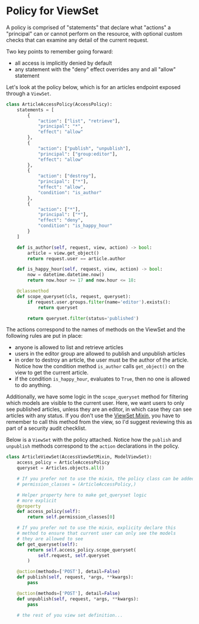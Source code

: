 # Policy for ViewSet

A policy is comprised of "statements" that declare what "actions" a "principal" can or cannot perform on the resource, with optional custom checks that can examine any detail of the current request.

Two key points to remember going forward:

- all access is implicitly denied by default
- any statement with the "deny" effect overrides any and all "allow" statement

Let's look at the policy below, which is for an articles endpoint exposed through a `ViewSet`.

```python hl_lines="9"
class ArticleAccessPolicy(AccessPolicy):
    statements = [
        {
            "action": ["list", "retrieve"],
            "principal": "*",
            "effect": "allow"
        },
        {
            "action": ["publish", "unpublish"],
            "principal": ["group:editor"],
            "effect": "allow"
        },
        {
            "action": ["destroy"],
            "principal": ["*"],
            "effect": "allow",
            "condition": "is_author"
        },
        {
            "action": ["*"],
            "principal": ["*"],
            "effect": "deny",
            "condition": "is_happy_hour"
        }
    ]

    def is_author(self, request, view, action) -> bool:
        article = view.get_object()
        return request.user == article.author

    def is_happy_hour(self, request, view, action) -> bool:
        now = datetime.datetime.now()
        return now.hour >= 17 and now.hour <= 18:

    @classmethod
    def scope_queryset(cls, request, queryset):
        if request.user.groups.filter(name='editor').exists():
            return queryset

        return queryset.filter(status='published')
```

The actions correspond to the names of methods on the ViewSet and the following rules are put in place:

- anyone is allowed to list and retrieve articles
- users in the editor group are allowed to publish and unpublish articles
- in order to destroy an article, the user must be the author of the article. Notice how the condition method `is_author` calls `get_object()` on the view to get the current article.
- if the condition `is_happy_hour`, evaluates to `True`, then no one is allowed to do anything.

Additionally, we have some logic in the `scope_queryset` method for filtering which models are visible to the current user. Here, we want users to only see published articles, unless they are an editor, in which case they can see articles with any status. If you don't use the [ViewSet Mixin](view_set_mixin.md), you have to remember to call this method from the view, so I'd suggest reviewing this as part of a security audit checklist.

Below is a `ViewSet` with the policy attached. Notice how the `publish` and `unpublish` methods correspond to the `action` declarations in the policy.

```python hl_lines="21 25"
class ArticleViewSet(AccessViewSetMixin, ModelViewSet):
    access_policy = ArticleAccessPolicy
    queryset = Articles.objects.all()

    # If you prefer not to use the mixin, the policy class can be added to permission_classes
    # permission_classes = (ArticleAccessPolicy,)

    # Helper property here to make get_queryset logic
    # more explicit
    @property
    def access_policy(self):
        return self.permission_classes[0]

    # If you prefer not to use the mixin, explicity declare this
    # method to ensure that current user can only see the models
    # they are allowed to see
    def get_queryset(self):
        return self.access_policy.scope_queryset(
            self.request, self.queryset
        )

    @action(methods=['POST'], detail=False)
    def publish(self, request, *args, **kwargs):
        pass

    @action(methods=['POST'], detail=False)
    def unpublish(self, request, *args, **kwargs):
        pass

    # the rest of you view set definition...
```
